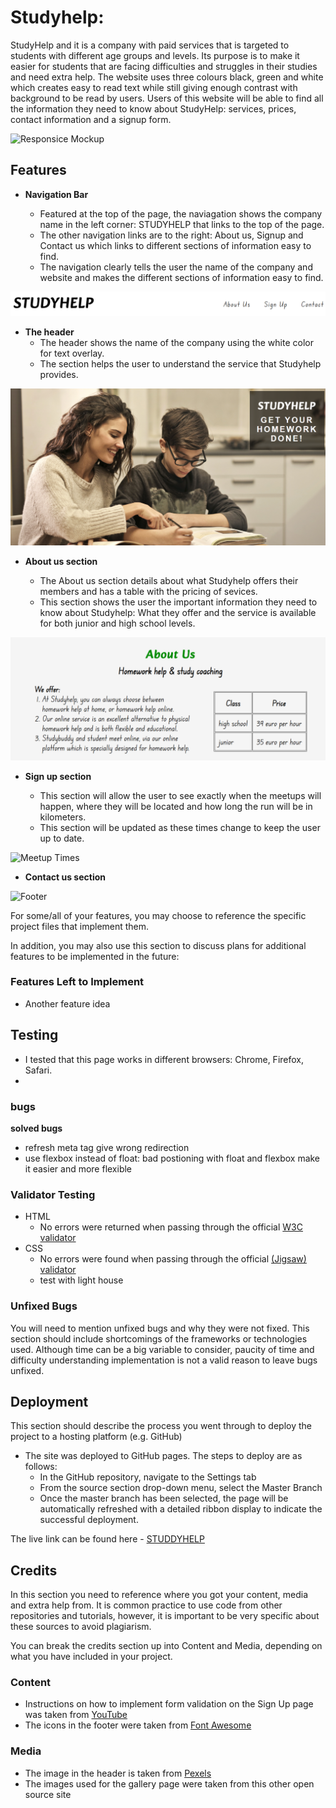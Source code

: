 # Studyhelp:

StudyHelp and it is a company with paid services that is targeted to students with different age groups and levels. Its purpose is to make it easier for students that are facing difficulties and struggles in their studies and need extra help. 
The website uses three colours black, green and white which creates easy to read text while still giving enough contrast with background to be read by users. Users of this website will be able to find all the information they need to know about StudyHelp: services, prices, contact information and a signup form. 


![Responsice Mockup]()

## Features 

- __Navigation Bar__

  - Featured at the top of the page, the naviagation shows the company name in the left corner: STUDYHELP that links to the top of the page.
  - The other navigation links are to the right: About us, Signup and Contact us which links to different sections of information easy to find.
  - The navigation clearly tells the user the name of the company and website and makes the different sections of information easy to find.

![Nav Bar](assets/images/navigation.png)

- __The header__
  - The header shows the name of the company using the white color for text overlay.
  - The section helps the user to understand the service that Studyhelp provides.

![Landing Page](assets/images/header.png)

- __About us section__

  - The About us section details about what Studyhelp offers their members and has a table with the pricing of sevices.
  - This section shows the user the important information they need to know about Studyhelp: What they offer and the service is available for both junior and high school levels.

![Club Ethos](assets/images/About-us.png)

- __Sign up section__

  - This section will allow the user to see exactly when the meetups will happen, where they will be located and how long the run will be in kilometers. 
  - This section will be updated as these times change to keep the user up to date. 

![Meetup Times]()

- __Contact us section__ 


![Footer](https://github.com/lucyrush/readme-template/blob/master/media/love_running_footer.png)



For some/all of your features, you may choose to reference the specific project files that implement them.

In addition, you may also use this section to discuss plans for additional features to be implemented in the future:

### Features Left to Implement

- Another feature idea

## Testing 
- I tested that this page works in different browsers: Chrome, Firefox, Safari.
- 

### bugs

**solved bugs**
- refresh meta tag give wrong redirection
- use flexbox instead of float: bad postioning with float and flexbox make it easier and more flexible


### Validator Testing 

- HTML
  - No errors were returned when passing through the official [W3C validator](https://validator.w3.org/nu/?doc=https%3A%2F%2Fprogrammer-1991.github.io%2FPP1-StudyHelp%2Findex.html)
- CSS
  - No errors were found when passing through the official [(Jigsaw) validator](https://jigsaw.w3.org/css-validator/validator?uri=https%3A%2F%2Fprogrammer-1991.github.io%2FPP1-StudyHelp%2Findex.html&profile=css3svg&usermedium=all&warning=1&vextwarning=&lang=sv)
  - test with light house
### Unfixed Bugs

You will need to mention unfixed bugs and why they were not fixed. This section should include shortcomings of the frameworks or technologies used. Although time can be a big variable to consider, paucity of time and difficulty understanding implementation is not a valid reason to leave bugs unfixed. 

## Deployment

This section should describe the process you went through to deploy the project to a hosting platform (e.g. GitHub) 

- The site was deployed to GitHub pages. The steps to deploy are as follows: 
  - In the GitHub repository, navigate to the Settings tab 
  - From the source section drop-down menu, select the Master Branch
  - Once the master branch has been selected, the page will be automatically refreshed with a detailed ribbon display to indicate the successful deployment. 

The live link can be found here - [STUDDYHELP](https://programmer-1991.github.io/PP1-StudyHelp/) 


## Credits 

In this section you need to reference where you got your content, media and extra help from. It is common practice to use code from other repositories and tutorials, however, it is important to be very specific about these sources to avoid plagiarism. 

You can break the credits section up into Content and Media, depending on what you have included in your project. 

### Content 

- Instructions on how to implement form validation on the Sign Up page was taken from [YouTube](https://www.youtube.com/)
- The icons in the footer were taken from [Font Awesome](https://fontawesome.com/)

### Media

- The image in the header is taken from [Pexels](https://www.pexels.com/)
- The images used for the gallery page were taken from this other open source site